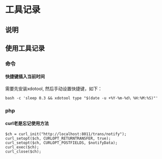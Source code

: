 # 工具记录

## 说明

## 使用工具记录

### 命令

#### 快捷键插入当前时间

需要先安装xdotool, 然后手动设置快捷键，如下：

```
bash -c 'sleep 0.3 && xdotool type "$(date -u +%Y-%m-%d\ %H:%M:%S)"'
```

### php

#### curl老是忘记使用方法

```
$ch = curl_init("http://localhost:8011/trans/notify");
curl_setopt($ch, CURLOPT_RETURNTRANSFER, true);
curl_setopt($ch, CURLOPT_POSTFIELDS, $notifyData);
curl_exec($ch);
curl_close($ch);
```

